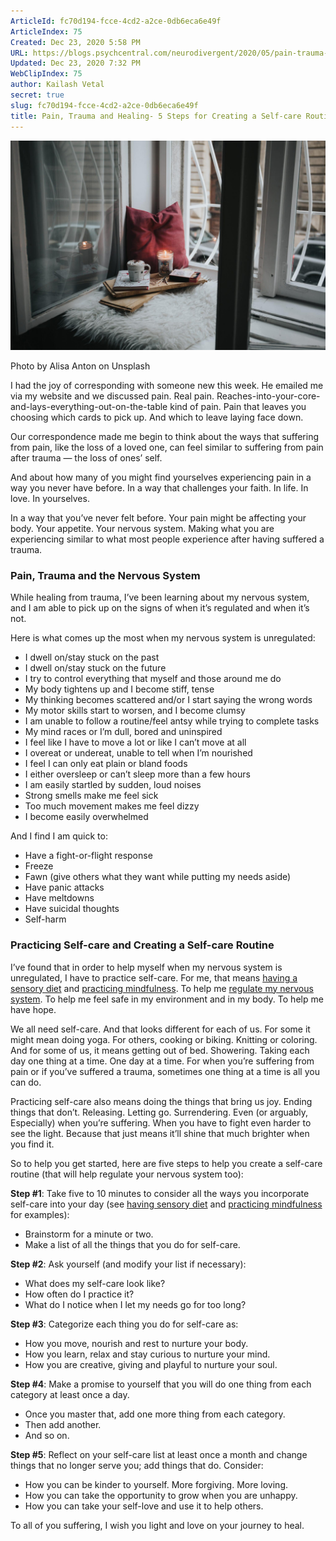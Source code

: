 ```yaml
---
ArticleId: fc70d194-fcce-4cd2-a2ce-0db6eca6e49f
ArticleIndex: 75
Created: Dec 23, 2020 5:58 PM
URL: https://blogs.psychcentral.com/neurodivergent/2020/05/pain-trauma-and-healing-5-steps-for-creating-a-self-care-routine-to-regulate-your-nervous-system/
Updated: Dec 23, 2020 7:32 PM
WebClipIndex: 75
author: Kailash Vetal
secret: true
slug: fc70d194-fcce-4cd2-a2ce-0db6eca6e49f
title: Pain, Trauma and Healing- 5 Steps for Creating a Self-care Routine to Regulate Your Nervous System
---
```

![75%2043ba8af0de5743e2b3da583b9ce79dbc/self-care-2_Photo-by-Alisa-Anton-on-Unsplash-2048x1365.jpg](75%2043ba8af0de5743e2b3da583b9ce79dbc/self-care-2_Photo-by-Alisa-Anton-on-Unsplash-2048x1365.jpg)

Photo by Alisa Anton on Unsplash

I had the joy of corresponding with someone new this week. He emailed me via my website and we discussed pain. Real pain. Reaches-into-your-core-and-lays-everything-out-on-the-table kind of pain. Pain that leaves you choosing which cards to pick up. And which to leave laying face down.

Our correspondence made me begin to think about the ways that suffering from pain, like the loss of a loved one, can feel similar to suffering from pain after trauma — the loss of ones’ self.

And about how many of you might find yourselves experiencing pain in a way you never have before. In a way that challenges your faith. In life. In love. In yourselves.

In a way that you’ve never felt before. Your pain might be affecting your body. Your appetite. Your nervous system. Making what you are experiencing similar to what most people experience after having suffered a trauma.

### **Pain, Trauma and the Nervous System**

While healing from trauma, I’ve been learning about my nervous system, and I am able to pick up on the signs of when it’s regulated and when it’s not.

Here is what comes up the most when my nervous system is unregulated:

- I dwell on/stay stuck on the past
- I dwell on/stay stuck on the future
- I try to control everything that myself and those around me do
- My body tightens up and I become stiff, tense
- My thinking becomes scattered and/or I start saying the wrong words
- My motor skills start to worsen, and I become clumsy
- I am unable to follow a routine/feel antsy while trying to complete tasks
- My mind races or I’m dull, bored and uninspired
- I feel like I have to move a lot or like I can’t move at all
- I overeat or undereat, unable to tell when I’m nourished
- I feel I can only eat plain or bland foods
- I either oversleep or can’t sleep more than a few hours
- I am easily startled by sudden, loud noises
- Strong smells make me feel sick
- Too much movement makes me feel dizzy
- I become easily overwhelmed

And I find I am quick to:

- Have a fight-or-flight response
- Freeze
- Fawn (give others what they want while putting my needs aside)
- Have panic attacks
- Have meltdowns
- Have suicidal thoughts
- Self-harm

### **Practicing Self-care and Creating a Self-care Routine**

I’ve found that in order to help myself when my nervous system is unregulated, I have to practice self-care. For me, that means [having a sensory diet](https://blogs.psychcentral.com/neurodivergent/2018/11/how-having-a-sensory-diet-helps-sensory-processing/) and [practicing mindfulness](https://www.jennagracewrite.com/creating-mindfulness). To help me [regulate my nervous system](https://blogs.psychcentral.com/neurodivergent/2019/05/neurodiversity-and-fight-or-flight-response-how-occupational-therapy-saved-my-life-by-teaching-me-to-regulate-my-nervous-system-and-the-16-things-ive-learned/). To help me feel safe in my environment and in my body. To help me have hope.

We all need self-care. And that looks different for each of us. For some it might mean doing yoga. For others, cooking or biking. Knitting or coloring. And for some of us, it means getting out of bed. Showering. Taking each day one thing at a time. One day at a time. For when you’re suffering from pain or if you’ve suffered a trauma, sometimes one thing at a time is all you can do.

Practicing self-care also means doing the things that bring us joy. Ending things that don’t. Releasing. Letting go. Surrendering. Even (or arguably, Especially) when you’re suffering. When you have to fight even harder to see the light. Because that just means it’ll shine that much brighter when you find it.

So to help you get started, here are five steps to help you create a self-care routine (that will help regulate your nervous system too):

**Step #1**: Take five to 10 minutes to consider all the ways you incorporate self-care into your day (see [having sensory diet](https://blogs.psychcentral.com/neurodivergent/2018/11/how-having-a-sensory-diet-helps-sensory-processing/) and [practicing mindfulness](https://www.jennagracewrite.com/creating-mindfulness) for examples):

- Brainstorm for a minute or two.
- Make a list of all the things that you do for self-care.

**Step #2**: Ask yourself (and modify your list if necessary):

- What does my self-care look like?
- How often do I practice it?
- What do I notice when I let my needs go for too long?

**Step #3**: Categorize each thing you do for self-care as:

- How you move, nourish and rest to nurture your body.
- How you learn, relax and stay curious to nurture your mind.
- How you are creative, giving and playful to nurture your soul.

**Step #4**: Make a promise to yourself that you will do one thing from each category at least once a day.

- Once you master that, add one more thing from each category.
- Then add another.
- And so on.

**Step #5**: Reflect on your self-care list at least once a month and change things that no longer serve you; add things that do. Consider:

- How you can be kinder to yourself. More forgiving. More loving.
- How you can take the opportunity to grow when you are unhappy.
- How you can take your self-love and use it to help others.

To all of you suffering, I wish you light and love on your journey to heal.
